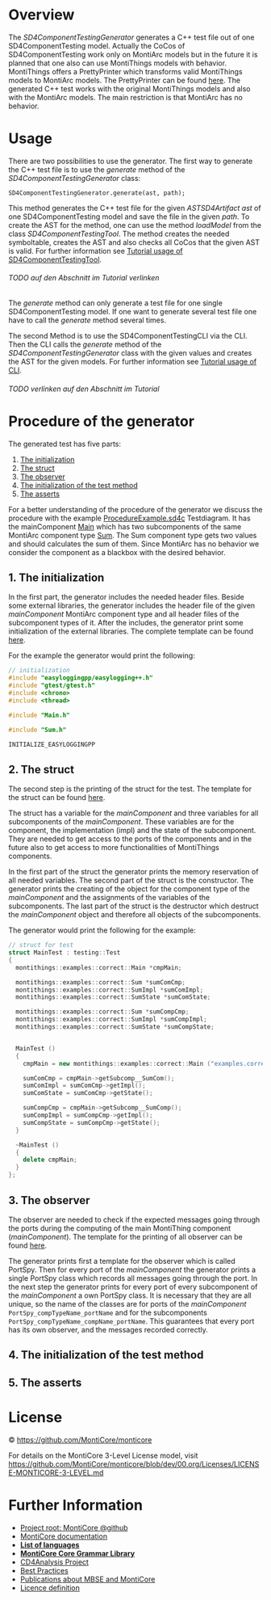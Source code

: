 # Overview

The _SD4ComponentTestingGenerator_ generates a C++ test file out of one SD4ComponentTesting model. Actually the CoCos of SD4ComponentTesting work only on MontiArc models but in the future it is planned that one also can use MontiThings models with behavior. MontiThings offers a PrettyPrinter which transforms valid MontiThings models to MontiArc models. The PrettyPrinter can be found [here](https://git.rwth-aachen.de/monticore/montithings/core/-/blob/develop/languages/montithings/src/main/java/montithings/_visitor/MontiThingsToMontiArcFullPrettyPrinter.java). The generated C++ test works with the original MontiThings models and also with the MontiArc models. The main restriction is that MontiArc has no behavior.


# Usage

There are two possibilities to use the generator. The first way to generate the C++ test file is to use the _generate_ method of the _SD4ComponentTestingGenerator_ class:

`SD4ComponentTestingGenerator.generate(ast, path);`

This method generates the C++ test file for the given _ASTSD4Artifact ast_ of one SD4ComponentTesting model and save the file in the given _path_. To create the AST for the method, one can use the method _loadModel_ from the class _SD4ComponentTestingTool_. The method creates the needed symboltable, creates the AST and also checks all CoCos that the given AST is valid. For further information see [Tutorial usage of SD4ComponentTestingTool](). 

###### TODO auf den Abschnitt im Tutorial verlinken

The _generate_ method can only generate a test file for one single SD4ComponentTesting model. If one want to generate several test file one have to call the _generate_ method several times.

The second Method is to use the SD4ComponentTestingCLI via the CLI. Then the CLI calls the _generate_ method of the _SD4ComponentTestingGenerator_ class with the given values and creates the AST for the given models. For further information see [Tutorial usage of CLI]().

###### TODO verlinken auf den Abschnitt im Tutorial


# Procedure of the generator

The generated test has five parts:

1. [The initialization](#1-the-initialization)
2. [The struct](#2-the-struct)
3. [The observer](#3-the-observer)
4. [The initialization of the test method](#4-the-initialization-of-the-test-method)
5. [The asserts](#5-the-asserts)

For a better understanding of the procedure of the generator we discuss the procedure with the example [ProcedureExample.sd4c](https://git.rwth-aachen.de/monticore/montithings/sd4componenttesting/-/blob/develop/src/test/resources/examples/correct/ProcedureExample.sd4c) Testdiagram. It has the mainComponent [Main](https://git.rwth-aachen.de/monticore/montithings/sd4componenttesting/-/blob/develop/src/test/resources/examples/correct/Main.arc) which has two subcomponents of the same MontiArc component type [Sum](https://git.rwth-aachen.de/monticore/montithings/sd4componenttesting/-/blob/develop/src/test/resources/examples/correct/Sum.arc). The Sum component type gets two values and should calculates the sum of them. Since MontiArc has no behavior we consider the component as a blackbox with the desired behavior.

## 1. The initialization

In the first part, the generator includes the needed header files. Beside some external libraries, the generator includes the header file of the given _mainComponent_ MontiArc component type and all header files of the subcomponent types of it. After the includes, the generator print some initialization of the external libraries. The  complete template can be found [here]().

For the example the generator would print the following:

```cpp
// initialization
#include "easyloggingpp/easylogging++.h"
#include "gtest/gtest.h"
#include <chrono>
#include <thread>

#include "Main.h"

#include "Sum.h"

INITIALIZE_EASYLOGGINGPP

```

## 2. The struct

The second step is the printing of the struct for the test. The template for the struct can be found [here]().

The struct has a variable for the _mainComponent_ and three variables for all subcomponents of the _mainComponent_. These variables are for the component, the implementation (impl) and the state of the subcomponent. They are needed to get access to the ports of the components and in the future also to get access to more functionalities of MontiThings components.

In the first part of the struct the generator prints the memory reservation of all needed variables. The second part of the struct is the constructor. The generator prints the creating of the object for the component type of the _mainComponent_ and the assignments of the variables of the subcomponents. The last part of the struct is the destructor which destruct the _mainComponent_ object and therefore all objects of the subcomponents.

The generator would print the following for the example:
```cpp
// struct for test
struct MainTest : testing::Test
{
  montithings::examples::correct::Main *cmpMain;

  montithings::examples::correct::Sum *sumComCmp;
  montithings::examples::correct::SumImpl *sumComImpl;
  montithings::examples::correct::SumState *sumComState;

  montithings::examples::correct::Sum *sumCompCmp;
  montithings::examples::correct::SumImpl *sumCompImpl;
  montithings::examples::correct::SumState *sumCompState;


  MainTest ()
  {
    cmpMain = new montithings::examples::correct::Main ("examples.correct.Main");

    sumComCmp = cmpMain->getSubcomp__SumCom();
    sumComImpl = sumComCmp->getImpl();
    sumComState = sumComCmp->getState();

    sumCompCmp = cmpMain->getSubcomp__SumComp();
    sumCompImpl = sumCompCmp->getImpl();
    sumCompState = sumCompCmp->getState();
  }

  ~MainTest ()
  {
    delete cmpMain;
  }
};
```

## 3. The observer

The observer are needed to check if the expected messages going through the ports during the computing of the main MontiThing component (_mainComponent_). The template for the printing of all observer can be found [here](https://git.rwth-aachen.de/monticore/montithings/sd4componenttesting/-/blob/develop/src/main/resources/templates/Observer.ftl).

The generator prints first a template for the observer which is called PortSpy. Then for every port of the _mainComponent_ the generator prints a single PortSpy class which records all messages going through the port. In the next step the generator prints for every port of every subcomponent of the _mainComponent_ a own PortSpy class. It is necessary that they are all unique, so the name of the classes are for ports of the _mainComponent_ ```PortSpy_compTypeName_portName``` and for the subcomponents ```PortSpy_compTypeName_compName_portName```. This guarantees that every port has its own observer, and the messages recorded correctly.


## 4. The initialization of the test method

## 5. The asserts

# License

© https://github.com/MontiCore/monticore

For details on the MontiCore 3-Level License model, visit
https://github.com/MontiCore/monticore/blob/dev/00.org/Licenses/LICENSE-MONTICORE-3-LEVEL.md

# Further Information

* [Project root: MontiCore @github](https://github.com/MontiCore/monticore)
* [MontiCore documentation](http://www.monticore.de/)
* [**List of languages**](https://github.com/MontiCore/monticore/blob/dev/docs/Languages.md)
* [**MontiCore Core Grammar Library**](https://github.com/MontiCore/monticore/blob/dev/monticore-grammar/src/main/grammars/de/monticore/Grammars.md)
* [CD4Analysis Project](https://github.com/MontiCore/cd4analysis)
* [Best Practices](https://github.com/MontiCore/monticore/blob/dev/docs/BestPractices.md)
* [Publications about MBSE and MontiCore](https://www.se-rwth.de/publications/)
* [Licence definition](https://github.com/MontiCore/monticore/blob/master/00.org/Licenses/LICENSE-MONTICORE-3-LEVEL.md)
